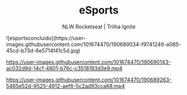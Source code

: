 <h1 align="center">eSports</h1> 
<p align="center"> NLW Rocketseat | Trilha Ignite </p>
![esportsconcluido](https://user-images.githubusercontent.com/101674470/190689034-f9741249-a085-45cd-b73d-6e5714f41c5d.jpg)


https://user-images.githubusercontent.com/101674470/190690143-ac032d9d-14cf-4801-b76c-c3518183d3e9.mp4

https://user-images.githubusercontent.com/101674470/190689263-5465e52d-9525-4912-aef6-5c2ad93cca68.mp4






